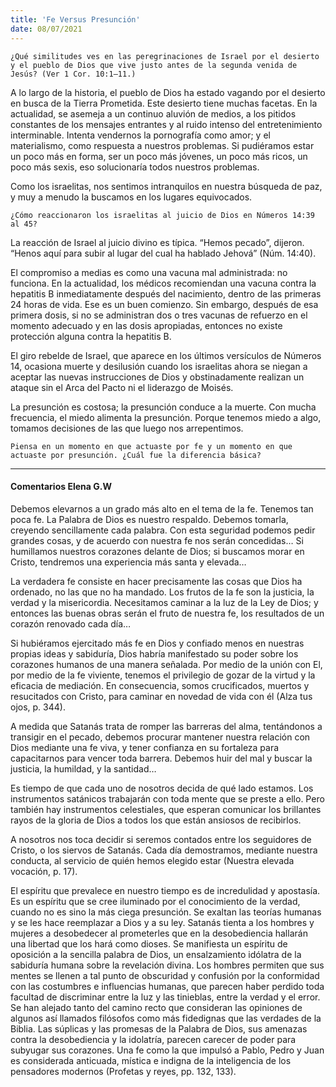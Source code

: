 ```yaml
---
title: 'Fe Versus Presunción'
date: 08/07/2021
---
```


`¿Qué similitudes ves en las peregrinaciones de Israel por el desierto y el pueblo de Dios que vive justo antes de la segunda venida de Jesús? (Ver 1 Cor. 10:1–11.)`

A lo largo de la historia, el pueblo de Dios ha estado vagando por el desierto en busca de la Tierra Prometida. Este desierto tiene muchas facetas. En la actualidad, se asemeja a un continuo aluvión de medios, a los pitidos constantes de los mensajes entrantes y al ruido intenso del entretenimiento interminable. Intenta vendernos la pornografía como amor; y el materialismo, como respuesta a nuestros problemas. Si pudiéramos estar un poco más en forma, ser un poco más jóvenes, un poco más ricos, un poco más sexis, eso solucionaría todos nuestros problemas.

Como los israelitas, nos sentimos intranquilos en nuestra búsqueda de paz, y muy a menudo la buscamos en los lugares equivocados.

`¿Cómo reaccionaron los israelitas al juicio de Dios en Números 14:39 al 45?`

La reacción de Israel al juicio divino es típica. “Hemos pecado”, dijeron. “Henos aquí para subir al lugar del cual ha hablado Jehová” (Núm. 14:40).

El compromiso a medias es como una vacuna mal administrada: no funciona. En la actualidad, los médicos recomiendan una vacuna contra la hepatitis B inmediatamente después del nacimiento, dentro de las primeras 24 horas de vida. Ese es un buen comienzo. Sin embargo, después de esa primera dosis, si no se administran dos o tres vacunas de refuerzo en el momento adecuado y en las dosis apropiadas, entonces no existe protección alguna contra la hepatitis B.

El giro rebelde de Israel, que aparece en los últimos versículos de Números 14, ocasiona muerte y desilusión cuando los israelitas ahora se niegan a aceptar las nuevas instrucciones de Dios y obstinadamente realizan un ataque sin el Arca del Pacto ni el liderazgo de Moisés.

La presunción es costosa; la presunción conduce a la muerte. Con mucha frecuencia, el miedo alimenta la presunción. Porque tenemos miedo a algo, tomamos decisiones de las que luego nos arrepentimos.

`Piensa en un momento en que actuaste por fe y un momento en que actuaste por presunción. ¿Cuál fue la diferencia básica?`

---

#### Comentarios Elena G.W

Debemos elevarnos a un grado más alto en el tema de la fe. Tenemos tan poca fe. La Palabra de Dios es nuestro respaldo. Debemos tomarla, creyendo sencillamente cada palabra. Con esta seguridad podemos pedir grandes cosas, y de acuerdo con nuestra fe nos serán concedidas… Si humillamos nuestros corazones delante de Dios; si buscamos morar en Cristo, tendremos una experiencia más santa y elevada…

La verdadera fe consiste en hacer precisamente las cosas que Dios ha ordenado, no las que no ha mandado. Los frutos de la fe son la justicia, la verdad y la misericordia. Necesitamos caminar a la luz de la Ley de Dios; y entonces las buenas obras serán el fruto de nuestra fe, los resultados de un corazón renovado cada día…

Si hubiéramos ejercitado más fe en Dios y confiado menos en nuestras propias ideas y sabiduría, Dios habría manifestado su poder sobre los corazones humanos de una manera señalada. Por medio de la unión con El, por medio de la fe viviente, tenemos el privilegio de gozar de la virtud y la eficacia de mediación. En consecuencia, somos crucificados, muertos y resucitados con Cristo, para caminar en novedad de vida con él (Alza tus ojos, p. 344).

A medida que Satanás trata de romper las barreras del alma, tentándonos a transigir en el pecado, debemos procurar mantener nuestra relación con Dios mediante una fe viva, y tener confianza en su fortaleza para capacitarnos para vencer toda barrera. Debemos huir del mal y buscar la justicia, la humildad, y la santidad…

Es tiempo de que cada uno de nosotros decida de qué lado estamos. Los instrumentos satánicos trabajarán con toda mente que se preste a ello. Pero también hay instrumentos celestiales, que esperan comunicar los brillantes rayos de la gloria de Dios a todos los que están ansiosos de recibirlos.

A nosotros nos toca decidir si seremos contados entre los seguidores de Cristo, o los siervos de Satanás. Cada día demostramos, mediante nuestra conducta, al servicio de quién hemos elegido estar (Nuestra elevada vocación, p. 17).

El espíritu que prevalece en nuestro tiempo es de incredulidad y apostasía. Es un espíritu que se cree iluminado por el conocimiento de la verdad, cuando no es sino la más ciega presunción. Se exaltan las teorías humanas y se les hace reemplazar a Dios y a su ley. Satanás tienta a los hombres y mujeres a desobedecer al prometerles que en la desobediencia hallarán una libertad que los hará como dioses. Se manifiesta un espíritu de oposición a la sencilla palabra de Dios, un ensalzamiento idólatra de la sabiduría humana sobre la revelación divina. Los hombres permiten que sus mentes se llenen a tal punto de obscuridad y confusión por la conformidad con las costumbres e influencias humanas, que parecen haber perdido toda facultad de discriminar entre la luz y las tinieblas, entre la verdad y el error. Se han alejado tanto del camino recto que consideran las opiniones de algunos así llamados filósofos como más fidedignas que las verdades de la Biblia. Las súplicas y las promesas de la Palabra de Dios, sus amenazas contra la desobediencia y la idolatría, parecen carecer de poder para subyugar sus corazones. Una fe como la que impulsó a Pablo, Pedro y Juan es considerada anticuada, mística e indigna de la inteligencia de los pensadores modernos (Profetas y reyes, pp. 132, 133).